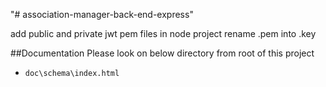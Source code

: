 "# association-manager-back-end-express"

add public and private jwt pem files in node project 
rename .pem into .key

##Documentation
Please look on below directory from root of this project
- `doc\schema\index.html`
